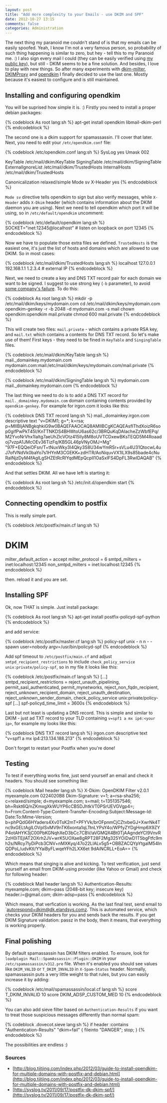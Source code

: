 ```yaml
---
layout: post
title: "Add more complexity to your Emails - use DKIM and SPF"
date: 2012-10-27 13:15
comments: false
categories: Administration
---
```


The next thing my paranoid me couldn't stand of is that my emails can be easily
spoofed. Yeah, I know I'm not a very famous person, so probability of such
thing happening is similar to zero, but hey - tell this to my Paranoid me. :)
I also sign every mail I could (they can be easily verified using
[my public key](/public-key.txt)), but still - DKIM seems to be a fine
solution. And besides, I love to play with new things. So after many
experiments with [dkim-milter](http://sourceforge.net/projects/dkim-milter/),
[DKIMProxy](http://sourceforge.net/projects/dkimproxy/) and
[opendkim](http://www.opendkim.org/) I finally decided to use the last one.
Mostly because it's easiest to configure and is still maintained.

<!--more-->

## Installing and configuring opendkim

You will be suprised how simple it is. :) Firstly you need to install a proper
debian packages:

{% codeblock As root lang:sh %}
apt-get install opendkim libmail-dkim-perl
{% endcodeblock %}

The second one is a dkim support for spamassassin. I'll cover that later. Next,
you need to edit your `/etc/opendkim.conf` file:

{% codeblock /etc/opendkim.conf lang:sh %}
SysLog             yes
Umask              002

KeyTable           /etc/mail/dkim/KeyTable
SigningTable       /etc/mail/dkim/SigningTable
ExternalIgnoreList /etc/mail/dkim/TrustedHosts
InternalHosts      /etc/mail/dkim/TrustedHosts

Canonicalization   relaxed/simple
Mode               sv
X-Header           yes
{% endcodeblock %}

`Mode sv` directive tells opendkim to sign but also verify messages, while
`X-Header` adds `X-Dkim` header (which contains information about the DKIM
daemon you are using). Next we need to tell opendkim which port it will be
using, so in `/etc/default/opendkim` uncomment:

{% codeblock /etc/default/opendkim lang:sh %}
SOCKET="inet:12345@localhost" # listen on loopback on port 12345
{% endcodeblock %}

Now we have to populate those extra files we defined. `TrustedHosts` is the
easiest one, it's just the list of hosts and domains which are allowed to use
DKIM. So in most cases:

{% codeblock /etc/mail/dkim/TrustedHosts lang:sh %}
localhost
127.0.0.1
192.168.1.1
1.2.3.4 # external IP
{% endcodeblock %}

Next, we need to create a key and DNS TXT record pair for each domain we want
to be signed. I suggest to use strong key (`-b` parameter), to avoid
[some company's failure](http://www.wired.com/threatlevel/2012/10/dkim-vulnerability-widespread).
To do this:

{% codeblock As root lang:sh %}
mkdir -p /etc/mail/dkim/keys/mydomain.com
cd /etc/mail/dkim/keys/mydomain.com
opendkim-genkey -r -b 2048 -d mydomain.com -s mail
chown opendkim:opendkim mail.private
chmod 600 mail.private
{% endcodeblock %}

This will create two files: `mail.private` - which contains a private RSA key,
and `mail.txt` which contains a contents for DNS TXT record. So let's make use
of them! First keys - they need to be fined in `KeyTable` and `SingingTable`
files.

{% codeblock /etc/mail/dkim/KeyTable lang:sh %}
mail._domainkey.mydomain.com mydomain.com:mail:/etc/mail/dkim/keys/mydomain.com/mail.private
{% endcodeblock %}

{% codeblock /etc/mail/dkim/SigningTable lang:sh %}
mydomain.com mail._domainkey.mydomain.com
{% endcodeblock %}

The last thing we need to do is to add a DNS TXT record for
`mail._domainkey.mydomain.com` domain containing contents provided by
`opendkim-genkey`. For example for irgon.com it looks like this:

{% codeblock DNS TXT record lang:sh %}
mail._domainkey.irgon.com descriptive text "v=DKIM1\; g=*\; k=rsa\; p=MIIBIjANBgkqhkiG9w0BAQEFAAOCAQ8AMIIBCgKCAQEAsfIThdXoizR6sop0gifPwPkT45I/KnTTNKDS4BHWtoU6as62c/3BRQuKqDAIacheZzWbfEPq/M2YvoNrVhx1laltg7aeUhZlcVOtz415lIy8M8oUVTCDxewBKsTEQD5M4Roaadoj7vzpA1JMcOEv36TizFq/KB5GL46pVNyOMJ+Mg" "97F+EQQeiOFsn/T+tNuxWky3l4Qky3S8U34wYmRSr+sVLu4U31QtocwL4uJ7ofVNdVk0baYo7s1HYnM3CGEKK+zdHTR/AoNiquvVX1lLX9s85bade4cNuRaINjzDyM4fAglLgSHZEtRcRlYqdMEpQcplI1OaSxIFS4DpFL3RwIDAQAB"
{% endcodeblock %}

And that settles DKIM. All we have left is starting it:

{% codeblock As root lang:sh %}
/etc/init.d/opendkim start
{% endcodeblock %}

## Connecting opendkim to postfix

This is really simple part.

{% codeblock /etc/postfix/main.cf lang:sh %}
# DKIM
milter_default_action = accept
milter_protocol = 6
smtpd_milters = inet:localhost:12345
non_smtpd_milters = inet:localhost:12345
{% endcodeblock %}

then. reload it and you are set.

## Installing SPF

Ok, now THAT is simple. Just install package:

{% codeblock As root lang:sh %}
apt-get install postfix-policyd-spf-python
{% endcodeblock %}

and add service:

{% codeblock /etc/postfix/master.cf lang:sh %}
policy-spf  unix  -  n  n  -  -  spawn user=nobody argv=/usr/bin/policyd-spf
{% endcodeblock %}

Add spf timeout to `/etc/postfix/main.cf` and adjust
`smtpd_recipient_restrictions` to include
`check_policy_service unix:private/policy-spf`, so in my file it looks like
this:

{% codeblock /etc/postfix/main.cf lang:sh %}
[...]
smtpd_recipient_restrictions = reject_unauth_pipelining,
                               permit_sasl_authenticated,
                               permit_mynetworks,
                               reject_non_fqdn_recipient,
                               reject_unknown_recipient_domain,
                               reject_unauth_destination,
                               reject_unknown_sender_domain,
                               check_policy_service unix:private/policy-spf
[...]
spf-policyd_time_limit = 3600s
{% endcodeblock %}

Last but not least is updating a DNS record. This is simple and similar to DKIM -
just ad TXT record to your TLD containing `v=spf1 a mx ip4:<your ip>`, for
example my looks like this:

{% codeblock DNS TXT record lang:sh %}
irgon.com descriptive text "v=spf1 a mx ip4:213.134.188.213"
{% endcodeblock %}

Don't forget to restart your Postfix when you're done!

## Testing

To test if everything works fine, just send yourself an email and check it
headers. You should see something like:

{% codeblock Mail header lang:sh %}
X-Dkim: OpenDKIM Filter v2.0.1 myexample.com 0224020B8
Dkim-Signature: v=1; a=rsa-sha256; c=relaxed/simple; d=myexample.com; s=mail; t=1351357546; bh=Rskt6Q/nZKmxgXkWUYP6cCBSDJhtkVT0PSrUEVGVgp4=; h=From:Content-Type:Content-Transfer-Encoding:Subject:Message-Id: Date:To:Mime-Version; b=phPQdG6HYaders4Xv0TsK2mT+PFYVk/brOFpnmCjCZtvbeGJ+XwrNk4Tnc9xGELtAglLOVplSvMV9nTK6xonta1qLTtnLYPsY4o/WPfyZYDgHmp6X9ZYP4otAHYK3jC00PbKGNqhXeD3bCc7CBV/aVGMQX4Bt0TjAAgndeYCI9VnvR2zH0iTEjlAT2OXrh2JV+wrK5UOXae8gRPT28F2Mg325YOiDwD1T5bgFtfc9mh2s/NRcy7lyDiPcb3CNV+nMXKyq/47o22LlALv5g5+OBBZACQYpYtgalM54InQDPoL/udvKtI/YYaiByFLwqeYFh2LXX6et 9dAiNCRLL+EoA==
{% endcodeblock %}

Which means that singing is alive and kicking. To test verification, just send
yourself an email from DKIM-using provider (like Yahoo or Gmail) and check for
following header:

{% codeblock Mail header lang:sh %}
Authentication-Results: myexample.com; dkim=pass (2048-bit key; insecure key) header.i=@gmail.com; dkim-adsp=pass
{% endcodeblock %}

Which means, that verfication is working. As the last final test, send email to
`autorespond+dkim@dk.elandsys.comz. This is automated service, which checks
your DKIM headers for you and sends back the results. If you get DKIM Signature
validation: passz in the body, then it means, that everything is working
properly.

## Final polishing

By default spamassassin has DKIM filters enabled. To ensure, look for
`loadplugin Mail::SpamAssassin::Plugin::DKIM` in your
`/etc/spamassassin/v312.pre` file. When it's enabled you should see values like
`DKIM_VALID` or `T_DKIM_INVALID` in `X-Spam-Status` header. Normally,
spamassassin puts a very little weight to that rules, but you can easily
increase it by adding:

{% codeblock /etc/mail/spamassassin/local.cf lang:sh %}
score T_DKIM_INVALID 10
score DKIM_ADSP_CUSTOM_MED 10
{% endcodeblock %}

You can also add sieve filter based on `Authentication-Results` if you want to
treat those suspicious messages differently than normal spam:

{% codeblock .dovecot.sieve lang:sh %}
if header :contains "Authentication-Results" "dkim=fail" { fileinto "DANGER"; stop; }
{% endcodeblock %}

The possibilities are endless :)

### Sources

* [http://blog.tjitjing.com/index.php/2012/03/guide-to-install-opendkim-for-multiple-domains-with-postfix-and-debian.html](http://blog.tjitjing.com/index.php/2012/03/guide-to-install-opendkim-for-multiple-domains-with-postfix-and-debian.html)
* [http://syslog.tv/2011/09/17/postfix-dk-dkim-spf/](http://syslog.tv/2011/09/17/postfix-dk-dkim-spf/)
